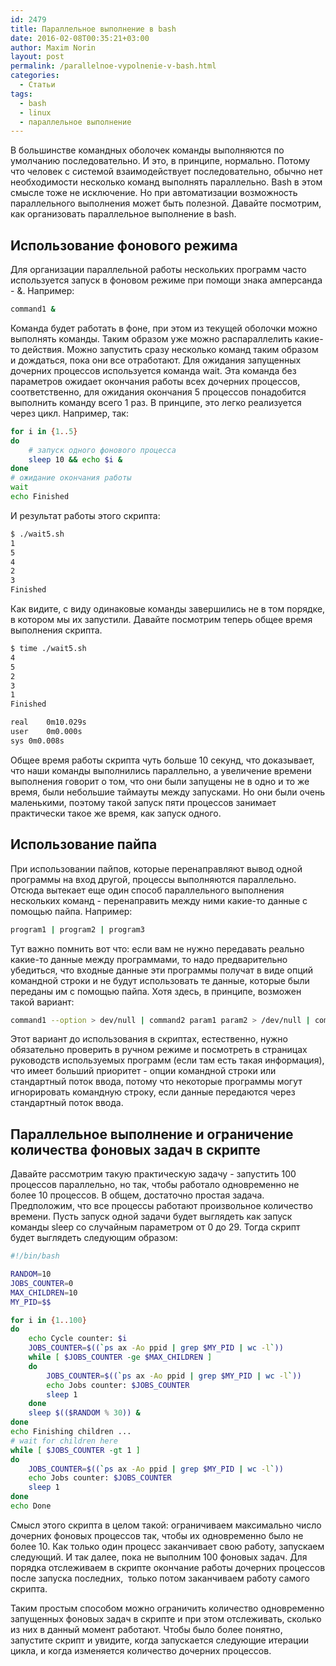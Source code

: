 ```yaml
---
id: 2479
title: Параллельное выполнение в bash
date: 2016-02-08T00:35:21+03:00
author: Maxim Norin
layout: post
permalink: /parallelnoe-vypolnenie-v-bash.html
categories:
  - Статьи
tags:
  - bash
  - linux
  - параллельное выполнение
---
```

В большинстве командных оболочек команды выполняются по умолчанию последовательно. И это, в принципе, нормально. Потому что человек с системой взаимодействует последовательно, обычно нет необходимости несколько команд выполнять параллельно. Bash в этом смысле тоже не исключение. Но при автоматизации возможность параллельного выполнения может быть полезной. Давайте посмотрим, как организовать параллельное выполнение в bash.
<!--more-->

## Использование фонового режима

Для организации параллельной работы нескольких программ часто используется запуск в фоновом режиме при помощи знака амперсанда - &amp;. Например:
```bash
command1 &
```

Команда будет работать в фоне, при этом из текущей оболочки можно выполнять команды. Таким образом уже можно распараллелить какие-то действия. Можно запустить сразу несколько команд таким образом и дождаться, пока они все отработают. Для ожидания запущенных дочерних процессов используется команда wait. Эта команда без параметров ожидает окончания работы всех дочерних процессов, соответственно, для ожидания окончания 5 процессов понадобится выполнить команду всего 1 раз. В принципе, это легко реализуется через цикл. Например, так:
```bash
for i in {1..5}
do
    # запуск одного фонового процесса
    sleep 10 && echo $i &
done
# ожидание окончания работы
wait
echo Finished
```

И результат работы этого скрипта:
```bash
$ ./wait5.sh
1
5
4
2
3
Finished
```
Как видите, с виду одинаковые команды завершились не в том порядке, в котором мы их запустили. Давайте посмотрим теперь общее время выполнения скрипта.
```bash
$ time ./wait5.sh 
4
5
2
3
1
Finished

real	0m10.029s
user	0m0.000s
sys	0m0.008s
```

Общее время работы скрипта чуть больше 10 секунд, что доказывает, что наши команды выполнились параллельно, а увеличение времени выполнения говорит о том, что они были запущены не в одно и то же время, были небольшие таймауты между запусками. Но они были очень маленькими, поэтому такой запуск пяти процессов занимает практически такое же время, как запуск одного.

## Использование пайпа
При использовании пайпов, которые перенаправляют вывод одной программы на вход другой, процессы выполняются параллельно. Отсюда вытекает еще один способ параллельного выполнения нескольких команд - перенаправить между ними какие-то данные с помощью пайпа. Например:
```bash
program1 | program2 | program3
```
Тут важно помнить вот что: если вам не нужно передавать реально какие-то данные между программами, то надо предварительно убедиться, что входные данные эти программы получат в виде опций командной строки и не будут использовать те данные, которые были переданы им с помощью пайпа. Хотя здесь, в принципе, возможен такой вариант:
```bash
command1 --option > dev/null | command2 param1 param2 > /dev/null | command3
```

Этот вариант до использования в скриптах, естественно, нужно обязательно проверить в ручном режиме и посмотреть в страницах руководств используемых программ (если там есть такая информация), что имеет больший приоритет - опции командной строки или стандартный поток ввода, потому что некоторые программы могут игнорировать командную строку, если данные передаются через стандартный поток ввода.

## Параллельное выполнение и ограничение количества фоновых задач в скрипте

Давайте рассмотрим такую практическую задачу - запустить 100 процессов параллельно, но так, чтобы работало одновременно не более 10 процессов. В общем, достаточно простая задача. Предположим, что все процессы работают произвольное количество времени. Пусть запуск одной задачи будет выглядеть как запуск команды sleep со случайным параметром от 0 до 29. Тогда скрипт будет выглядеть следующим образом:
```bash
#!/bin/bash

RANDOM=10
JOBS_COUNTER=0
MAX_CHILDREN=10
MY_PID=$$

for i in {1..100}
do
    echo Cycle counter: $i
    JOBS_COUNTER=$((`ps ax -Ao ppid | grep $MY_PID | wc -l`))
    while [ $JOBS_COUNTER -ge $MAX_CHILDREN ]
    do
        JOBS_COUNTER=$((`ps ax -Ao ppid | grep $MY_PID | wc -l`))
        echo Jobs counter: $JOBS_COUNTER
        sleep 1
    done
    sleep $(($RANDOM % 30)) &
done
echo Finishing children ...
# wait for children here
while [ $JOBS_COUNTER -gt 1 ]
do
    JOBS_COUNTER=$((`ps ax -Ao ppid | grep $MY_PID | wc -l`))
    echo Jobs counter: $JOBS_COUNTER
    sleep 1
done
echo Done
```

Смысл этого скрипта в целом такой: ограничиваем максимально число дочерних фоновых процессов так, чтобы их одновременно было не более 10. Как только один процесс заканчивает свою работу, запускаем следующий. И так далее, пока не выполним 100 фоновых задач. Для порядка отслеживаем в скрипте окончание работы дочерних процессов после запуска последних,  только потом заканчиваем работу самого скрипта.

Таким простым способом можно ограничить количество одновременно запущенных фоновых задач в скрипте и при этом отслеживать, сколько из них в данный момент работают. Чтобы было более понятно, запустите скрипт и увидите, когда запускается следующие итерации цикла, и когда изменяется количество дочерних процессов.
